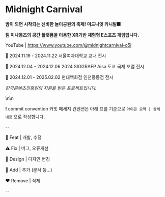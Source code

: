 # Midnight Carnival
**밤이 되면 시작되는 신비한 놀이공원의 축제! 미드나잇 카니발🎆**

**팀 미나몽즈의 공간 플랫폼을 이용한 XR기반 체험형 E스포츠 게임입니다.**

YouTube | https://www.youtube.com/@midnightcarnival-o5i

🩷 2024.11.19 - 2024.11.22 서울여자대학교 교내 전시

🩷 2024.12.04 - 2024.12.06 2024 SIGGRAFP Aisa 도쿄 국제 포럼 전시

🩷 2024.12.01 - 2025.02.02 현대백화점 인천중동점 전시



*한국콘텐츠진흥원의 지원을 받은 프로젝트입니다.*

\n\n

❗ commit convention
커밋 메세지 컨벤션은 아래 표를 기준으로 `아이콘 요약 | 상세 내용` 으로 작성합니다. 

--

🔨 Feat | 개발, 수정

⚠️ Fix | 버그, 오류개선

🎨 Design | 디자인 변경

💚 Add | 추가 (문서 등…)

❤️ Remove | 삭제

--
 

